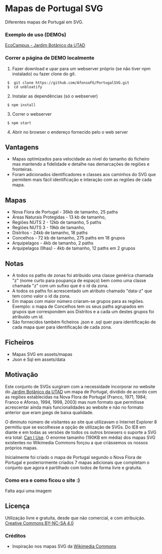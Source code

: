 # Mapas de Portugal  SVG
Diferentes mapas de Portugal em SVG.


### Exemplo de uso (DEMOs)

[EcoCampus - Jardim Botânico da UTAD](https://ecocampus.utad.pt/jardimbotanico/especie/Pinus_pinaster)


### Correr a página de DEMO localmente

1) Fazer download e upar para um webserver próprio (se não tiver npm instalado) ou fazer clone do git.
```
 $  git clone https://github.com/AfonsoFG/PortugalSVG.git
 $  cd unbloatify
```
 
2) Instalar as dependências (só o webserver)
```
 $ npm install
```

3) Correr o webserver
```
 $ npm start
```

4) Abrir no browser o endereço fornecido pelo o web server


## Vantagens
* Mapas optimizados para velocidade ao nível do tamanho do ficheiro mas mantendo a fidelidade e detalhe nas demarcações de regiões e fronteiras.
* Foram adicionados identificadores e classes aos caminhos do SVG que permitem mais fácil identificação e interação com as regiões de cada mapa.


## Mapas 
* Nova Flora de Portugal - 36kb de tamanho, 25 paths
* Áreas Naturais Protegidas - 13 kb de tamanho, 
* Regiões NUTS 2 -  12kb de tamanho, 5 paths
* Regiões NUTS 3 - 19kb de tamanho, 
* Distritos - 24kb de tamanho, 18 paths
* Concelhos - 72 kb de tamanho, 275 paths em 18 grupos
* Arquipelagos - 4kb de tamanho, 2 paths
* Arquipelagos (Ilhas) - 4kb de tamanho, 12 paths em 2 grupos


## Notas
* A todos os paths de zonas foi atribuido uma classe genérica chamada "z" (nome curto para poupança de espaço) bem como uma classe chamada "z" com um sufixo que é o id da zona.
* A todos os paths foi acrescentado um atributo chamado "data-z" que tem como valor o id da zona.
* Em mapas com maior número criaram-se grupos para as regiões. Exemplo: o mapa de Concelhos tem os seus paths agrupados em grupos que correspondem aos Distritos e a cada um destes grupos foi atribuído um id.
* São fornecidos também ficheiros .json e .sql quer para identificação de cada mapa quer para identificação de cada zona.


## Ficheiros
* Mapas SVG em assets/mapas
* Json e Sql em assets/data


## Motivação
Este conjunto de SVGs surgiram com a necessidade incorporar no website do [Jardim Botânico da UTAD](https://ecocampus.utad.pt/jardimbotanico) um mapa de Portugal, dividido de acordo com as regiões establecidas na Nova Flora de Portugal (Franco, 1971, 1984; Franco e Afonso, 1994, 1998, 2003) mas num formato que permitisse acrescentar ainda mais funcionalidades ao website e não no formato anterior que eram jpegs de baixa qualidade.

O diminuto número de visitantes ao site que utilizavam o Internet Explorer 8 permitiu que se escolhesse a opção de utilização de SVGs. Do IE8 em diante e em todas as versões de todos os outros browsers o suporte a SVG era total: [Can I Use](https://caniuse.com/#search=SVG). O enorme tamanho (190KB em média) dos mapas SVG existentes no Wikimedia Commons forçou a que criássemos os nossos próprios mapas.

Inicialmente foi criado o mapa de Portugal segundo o Nova Flora de Portugal e posteriormente criados 7 mapas adicionais que completam o conjunto que agora é partilhado com todos de forma livre e gratuita.


### Como era e como ficou o site :)

Falta aqui uma imagem


## Licença
Utilização livre e gratuíta, desde que não comercial, e com atribuição. [Creative Commons BY-NC-SA 4.0](https://creativecommons.org/licenses/by-nc-sa/4.0/)


### Créditos
* Inspiração nos mapas SVG da [Wikimedia Commons](https://commons.wikimedia.org/wiki/Category:SVG_maps_of_Portugal)